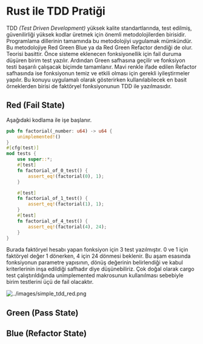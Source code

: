 # Rust ile TDD Pratiği

TDD _(Test Driven Development)_ yüksek kalite standartlarında, test edilmiş, güvenilirliği yüksek kodlar üretmek için önemli metodolojilerden birisidir. Programlama dillerinin tamamında bu metodolojiyi uygulamak mümkündür. Bu metodolojiye Red Green Blue ya da Red Green Refactor dendiği de olur. Teorisi basittir. Önce sisteme eklenecen fonksiyonellik için fail duruma düşüren birim test yazılır. Ardından Green safhasına geçilir ve fonksiyon testi başarılı çalışacak biçimde tamamlanır. Mavi renkle ifade edilen Refactor safhasında ise fonksiyonun temiz ve etkili olması için gerekli iyileştirmeler yapılır. Bu konuyu uygulamalı olarak gösterirken kullanılabilecek en basit örneklerden birisi de faktöryel fonksiyonunun TDD ile yazılmasıdır.

## Red (Fail State)

Aşağıdaki kodlama ile işe başlanır.

```rust
pub fn factorial(_number: u64) -> u64 {
    unimplemented!()
}
#[cfg(test)]
mod tests {
    use super::*;
    #[test]
    fn factorial_of_0_test() {
        assert_eq!(factorial(0), 1);
    }

    #[test]
    fn factorial_of_1_test() {
        assert_eq!(factorial(1), 1);
    }
    #[test]
    fn factorial_of_4_test() {
        assert_eq!(factorial(4), 24);
    }
}
```

Burada faktöryel hesabı yapan fonksiyon için 3 test yazılmıştır. 0 ve 1 için faktöryel değer 1 dönerken, 4 için 24 dönmesi beklenir. Bu aşam esasında fonksiyonun parametre yapısının, dönüş değerinin belirlendiği ve kabul kriterlerinin inşa edildiği safhadır diye düşünebiliriz. Çok doğal olarak cargo test çalıştırıldığında unimplemented makrosunun kullanılması sebebiyle birim testlerini üçü de fail olacaktır.

![../images/simple_tdd_red.png](../images/simple_tdd_red.png)

## Green (Pass State)



## Blue (Refactor State)